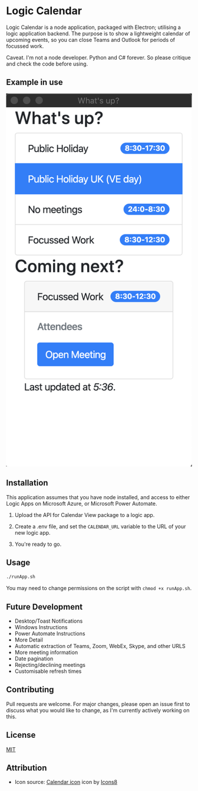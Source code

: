 # Logic Calendar

Logic Calendar is a node application, packaged with Electron; utilising a logic application backend. The purpose is to show a lightweight calendar of upcoming events, so you can close Teams and Outlook for periods of focussed work.

Caveat. I'm not a node developer. Python and C# forever. So please critique and check the code before using.

## Example in use

![Screenshot of a vertical calendar with upcoming events](./assets/img/example.png)

## Installation

This application assumes that you have node installed, and access to either Logic Apps on Microsoft Azure, or Microsoft Power Automate.

1. Upload the API for Calendar View package to a logic app.

2. Create a .env file, and set the `CALENDAR_URL` variable to the URL of your new logic app.

3. You're ready to go.

## Usage

```bash
./runApp.sh
```

You may need to change permissions on the script with `chmod +x runApp.sh`.

## Future Development

- Desktop/Toast Notifications
- Windows Instructions
- Power Automate Instructions
- More Detail
- Automatic extraction of Teams, Zoom, WebEx, Skype, and other URLS
- More meeting information
- Date pagination
- Rejecting/declining meetings
- Customisable refresh times

## Contributing

Pull requests are welcome. For major changes, please open an issue first to discuss what you would like to change, as I'm currently actively working on this.

## License

[MIT](https://choosealicense.com/licenses/mit/)

## Attribution

- Icon source: [Calendar icon](https://icons8.com/icons/set/calendar) icon by [Icons8](https://icons8.com)
